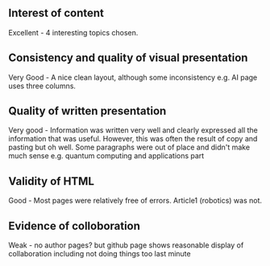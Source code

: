 ## Interest of content

Excellent - 4 interesting topics chosen. 

## Consistency and quality of visual presentation

Very Good - A nice clean layout, although some inconsistency e.g. AI page uses three columns.

## Quality of written presentation

Very good - Information was written very well and clearly expressed all the information that was useful. However, this was often the result of copy and pasting but oh well. Some paragraphs were out of place and didn't make much sense e.g. quantum computing and applications part

## Validity of HTML

Good - Most pages were relatively free of errors. Article1 (robotics) was not.

## Evidence of colloboration

Weak - no author pages? but github page shows reasonable display of collaboration including not doing things too last minute
